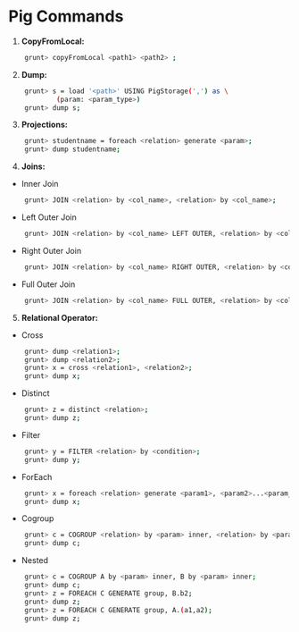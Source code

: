 # Pig Commands

1. **CopyFromLocal:**  
```bash
	grunt> copyFromLocal <path1> <path2> ;
```

2. **Dump:**  
```bash
	grunt> s = load '<path>' USING PigStorage(',') as \
			(param: <param_type>)
	grunt> dump s;
```

3. **Projections:**
```bash
	grunt> studentname = foreach <relation> generate <param>;
	grunt> dump studentname;
```

4. **Joins:**
- Inner Join  
```bash
	grunt> JOIN <relation> by <col_name>, <relation> by <col_name>;
```
- Left Outer Join  
```bash
	grunt> JOIN <relation> by <col_name> LEFT OUTER, <relation> by <col_name>;
```
- Right Outer Join  
```bash
	grunt> JOIN <relation> by <col_name> RIGHT OUTER, <relation> by <col_name>;
```
- Full Outer Join  
```bash
	grunt> JOIN <relation> by <col_name> FULL OUTER, <relation> by <col_name>;
```

5. **Relational Operator:**
- Cross  
```bash
	grunt> dump <relation1>;
	grunt> dump <relation2>;
	grunt> x = cross <relation1>, <relation2>;
	grunt> dump x;
```
- Distinct  
```bash
	grunt> z = distinct <relation>;
	grunt> dump z;
```
- Filter  
```bash
	grunt> y = FILTER <relation> by <condition>;
	grunt> dump y;
```
- ForEach  
```bash
	grunt> x = foreach <relation> generate <param1>, <param2>...<param_n>;
	grunt> dump x;
```
- Cogroup  
```bash
	grunt> c = COGROUP <relation> by <param> inner, <relation> by <param> inner;
	grunt> dump c; 
```
- Nested  
```bash
	grunt> c = COGROUP A by <param> inner, B by <param> inner;
	grunt> dump c; 
	grunt> z = FOREACH C GENERATE group, B.b2;
	grunt> dump z;
	grunt> z = FOREACH C GENERATE group, A.(a1,a2);
	grunt> dump z;
```
